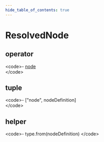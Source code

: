 ```yaml
---
hide_table_of_contents: true
---
```


# ResolvedNode

## operator

&lt;code&gt;- [node](./resolvednode.md)  
&lt;/code&gt;

## tuple

&lt;code&gt;- ["node", nodeDefinition]  
&lt;/code&gt;

## helper

&lt;code&gt;- type.from(nodeDefinition)
&lt;/code&gt;
